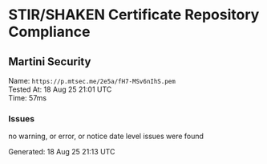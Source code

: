 # STIR/SHAKEN Certificate Repository Compliance

## Martini Security

Name: `https://p.mtsec.me/2e5a/fH7-MSv6nIhS.pem`\
Tested At: 18 Aug 25 21:01 UTC\
Time: 57ms

### Issues

no warning, or error, or notice date level issues were found

Generated: 18 Aug 25 21:13 UTC